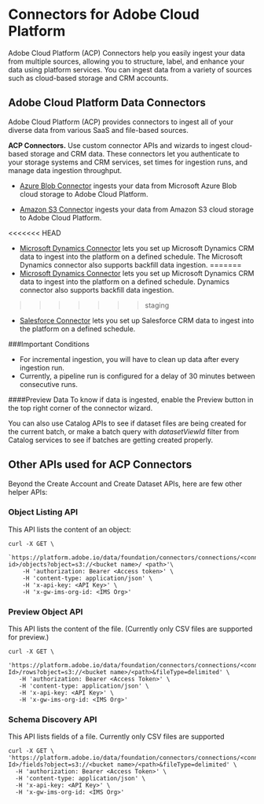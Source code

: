 # Connectors for Adobe Cloud Platform
Adobe Cloud Platform (ACP) Connectors help you easily ingest your data from multiple sources, allowing you to structure, label, and enhance your data using platform services. You can ingest data from a variety of sources such as cloud-based storage and CRM accounts. 


## Adobe Cloud Platform Data Connectors
Adobe Cloud Platform (ACP) provides connectors to ingest all of your diverse data from various SaaS and file-based sources. 


**ACP Connectors.** Use custom connector APIs and wizards to ingest cloud-based storage and CRM data. These connectors let you authenticate to your storage systems and CRM services, set times for ingestion runs, and manage data ingestion throughput.

* [Azure Blob Connector](../../tutorials/creating_a_connector_tutorial/ACP_azure_blob_connector_tutorial.md)
ingests your data from Microsoft Azure Blob cloud storage to Adobe Cloud Platform. 


* [Amazon S3 Connector](../../tutorials/creating_a_connector_tutorial/ACP_s3_connector_tutorial.md) ingests your data from Amazon S3 cloud storage to Adobe Cloud Platform.  


<<<<<<< HEAD
* [Microsoft Dynamics Connector](../../tutorials/creating_a_connector_tutorial/ACP_dynamic_connector_tutorial.md) lets you set up Microsoft Dynamics CRM data to ingest into the platform on a defined schedule. The Microsoft Dynamics connector also supports backfill data ingestion.
=======
* [Microsoft Dynamics Connector](../../tutorials/creating_a_connector_tutorial/ACP_dynamic_connector_tutorial.md) lets you set up Microsoft Dynamics CRM data to ingest into the platform on a defined schedule. Dynamics connector also supports backfill data ingestion.
>>>>>>> staging

* [Salesforce Connector](../../tutorials/creating_a_connector_tutorial/ACP_salesforce_connector_tutorial.md) lets you set up Salesforce CRM data to ingest into the platform on a defined schedule.


<!---
## Adobe Cloud Platform Connection APIs 

These APIs are used to ingest and manage data:

* Connector API
* Catalog API 




####API Features 
Connector APIs provide these basic features:

* Call a single platform service rather than multiple services.
* Build applications on the platform using a minimal set of APIs.
* Provide consistency across all connector types.
* Employ credentials before allowing data to persist. 



### Basic Requirements for Connectors
* Files in the source location should adhere to the same schema or an error will be returned.
* You will need to configure a new connection for files with different schemas and provide a new folder location.
* A user token will be used to access connectors APIs and can be fetched from the [ACP console] (https://console.adobe.io).
* --->


###Important Conditions
* For incremental ingestion, you will have to clean up data after every ingestion run.
* Currently, a pipeline run is configured for a delay of 30 minutes between consecutive runs. 

####Preview Data
To know if data is ingested, enable the Preview button in the top right corner of the connector wizard. 

You can also use Catalog APIs to see if dataset files are being created for the current batch, or make a batch query with *datasetViewId* filter from Catalog services to see if batches are getting created properly.


## Other APIs used for ACP Connectors
Beyond the Create Account and Create Dataset APIs, here are few other helper APIs:

### Object Listing API 
This API lists the content of an object:

```
curl -X GET \
   `https://platform.adobe.io/data/foundation/connectors/connections/<connection id>/objects?object=s3://<bucket name>/	<path>'\
  	-H 'authorization: Bearer <Access token>' \
  	-H 'content-type: application/json' \
  	-H 'x-api-key: <API Key>' \
  	-H 'x-gw-ims-org-id: <IMS Org>' 
```

### Preview Object API
This API lists the content of the file. (Currently only CSV files are supported for preview.)

```
curl -X GET \
  'https://platform.adobe.io/data/foundation/connectors/connections/<connection Id>/rows?object=s3://<bucket name>/<path>&fileType=delimited' \
   -H 'authorization: Bearer <Access Token>' \
   -H 'content-type: application/json' \
   -H 'x-api-key: <API Key>' \
   -H 'x-gw-ims-org-id: <IMS Org>'
```
   
   
### Schema Discovery API
This API lists fields of a file. Currently only CSV files are supported

```
curl -X GET \
'https://platform.adobe.io/data/foundation/connectors/connections/<connection Id>/fields?object=s3://<bucket name>/<path>&fileType=delimited' \
  -H 'authorization: Bearer <Access Token>' \
  -H 'content-type: application/json' \
  -H 'x-api-key: <API Key>' \
  -H 'x-gw-ims-org-id: <IMS Org>'
```

